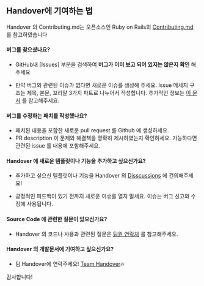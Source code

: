 ## Handover에 기여하는 법
Handover 의 Contributing.md는 오픈소스인 Ruby on Rails의  [Contributing.md](https://github.com/rails/rails/blob/main/CONTRIBUTING.md) 를 참고하였습니다

#### **버그를 찾으셨나요?**


* GitHub내  [Issues] 부분을 검색하여 **버그가 이미 보고 되어 있지는 않은지 확인** 해주세요

* 만약 버그와 관련된 이슈가 없다면 새로운 이슈를 생성해 주세요. Issue 메세지 구조는 제목, 본문, 꼬리말 3가지 파트로 나누어서 작성합니다. 추가적인 정보는 [이 문서](https://udacity.github.io/git-styleguide/) 를 참고해주세요.


#### **버그를 수정하는 패치를 작성했나요?**

* 패치된 내용을 포함한 새로운 pull request 를 Github 에 생성하세요.
* PR description 이 문제와 해결책을 명확히 제시하였는지 확인하세요. 가능하다면 관련된 issue 를 내용에 포함해주세요.


#### **Handover 에 새로운 템플릿이나 기능을 추가하고 싶으신가요?**

* 추가하고 싶으신 템플릿이나 기능을 Handover 의 [Disscussions](https://github.com/osamhack2021/Web_Handover_Handover/discussions) 에 건의해주세요!

* 긍정적인 피드백이 있기 전까지 새로운 이슈를 열지 말세요.  이슈는 버그 신고와 수정에 사용됩니다.

#### **Source Code 에 관련한 질문이 있으신가요?**

* Handover 의 코드나 사용과 관련된 질문은 [팀원 연락처](https://github.com/osamhack2021/Web_Handover_Handover#-%ED%8C%80-%EC%A0%95%EB%B3%B4-team-info-) 를 참고해주세요.


#### **Handover 의 개발문서에 기여하고 싶으신가요?**

* 팀 Handover에 연락주세요! [Team Handover](https://github.com/osamhack2021/Web_Handover_Handover#-%ED%8C%80-%EC%A0%95%EB%B3%B4-team-info-)🔥


감사합니다!
